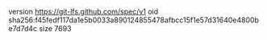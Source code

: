 version https://git-lfs.github.com/spec/v1
oid sha256:f45fedf117da1e5b0033a890124855478afbcc15f1e57d31640e4800be7d7d4c
size 7693
